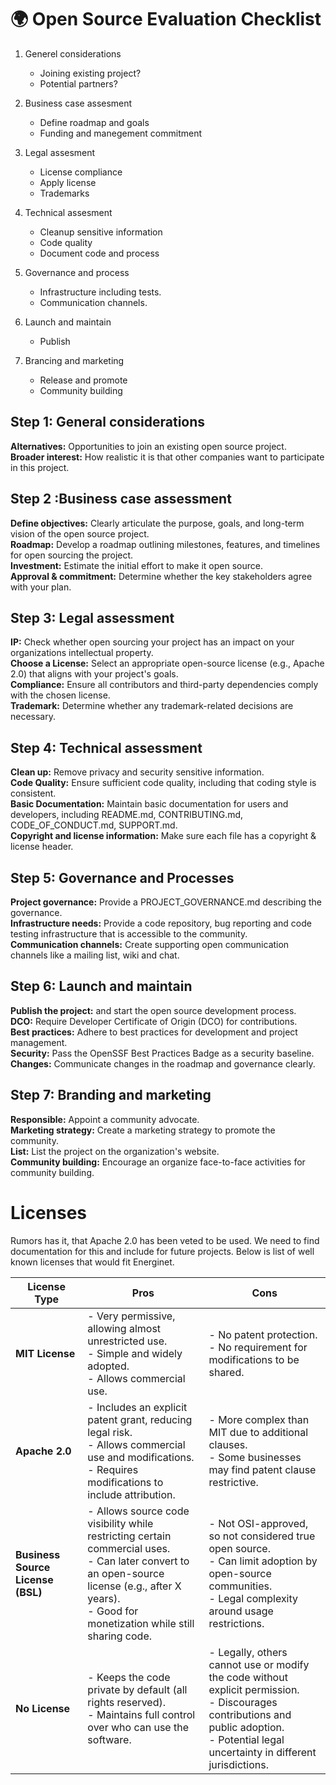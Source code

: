 # 🌍 Open Source Evaluation Checklist

1) Generel considerations
    * Joining existing project?
    * Potential partners?

2) Business case assesment
    * Define roadmap and goals
    * Funding and manegement commitment

3) Legal assesment
    * License compliance
    * Apply license
    * Trademarks

4) Technical assesment
    * Cleanup sensitive information
    * Code quality
    * Document code and process

5) Governance and process
    * Infrastructure including tests.
    * Communication channels.

6) Launch and maintain
    * Publish

7) Brancing and marketing
    * Release and promote
    * Community building

## Step 1: General considerations

__Alternatives:__ Opportunities to join an existing open source project.  
__Broader interest:__ How realistic it is that other companies want to 
participate in this project.  

## Step 2 :Business case assessment

__Define objectives:__ Clearly articulate the purpose, goals, and long-term 
vision of the open source project.  
__Roadmap:__ Develop a roadmap outlining milestones, features, and 
timelines for open sourcing the project.  
__Investment:__ Estimate the initial effort to make it open source.  
__Approval & commitment:__ Determine whether the key stakeholders 
agree with your plan.  

## Step 3: Legal assessment

__IP:__ Check whether open sourcing your project has an impact on your 
organizations intellectual property.  
__Choose a License:__ Select an appropriate open-source license (e.g., Apache 2.0) that aligns with your project's goals.  
__Compliance:__ Ensure all contributors and third-party dependencies 
comply with the chosen license.  
__Trademark:__ Determine whether any trademark-related decisions are 
necessary.  

## Step 4: Technical assessment

__Clean up:__ Remove privacy and security sensitive information.  
__Code Quality:__ Ensure sufficient code quality, including that coding style 
is consistent.  
__Basic Documentation:__ Maintain basic documentation for users and 
developers, including README.md, CONTRIBUTING.md, 
CODE_OF_CONDUCT.md, SUPPORT.md.   
__Copyright and license information:__ Make sure each file has a copyright 
& license header.  

## Step 5: Governance and Processes

__Project governance:__ Provide a PROJECT_GOVERNANCE.md describing the 
governance.  
__Infrastructure needs:__ Provide a code repository, bug reporting and code testing 
infrastructure that is accessible to the community.  
__Communication channels:__ Create supporting open communication channels like a 
mailing list, wiki and chat.  

## Step 6: Launch and maintain

__Publish the project:__ and start the open source development process.  
__DCO:__ Require Developer Certificate of Origin (DCO) for contributions.  
__Best practices:__ Adhere to best practices for development and project management.  
__Security:__ Pass the OpenSSF Best Practices Badge as a security baseline.  
__Changes:__ Communicate changes in the roadmap and governance clearly.  

## Step 7: Branding and marketing

__Responsible:__ Appoint a community advocate.  
__Marketing strategy:__ Create a marketing strategy to promote the community.  
__List:__ List the project on the organization's website.  
__Community building:__ Encourage an organize face-to-face activities for community 
building.  


# Licenses

Rumors has it, that Apache 2.0 has been veted to be used. We need to find documentation for this and include for future projects. Below is list of well known licenses that would fit Energinet.

| License Type           | Pros | Cons |
|------------------------|------|------|
| **MIT License**        | - Very permissive, allowing almost unrestricted use.  <br> - Simple and widely adopted.  <br> - Allows commercial use. | - No patent protection.  <br> - No requirement for modifications to be shared. |
| **Apache 2.0**         | - Includes an explicit patent grant, reducing legal risk.  <br> - Allows commercial use and modifications.  <br> - Requires modifications to include attribution. | - More complex than MIT due to additional clauses.  <br> - Some businesses may find patent clause restrictive. |
| **Business Source License (BSL)** | - Allows source code visibility while restricting certain commercial uses.  <br> - Can later convert to an open-source license (e.g., after X years).  <br> - Good for monetization while still sharing code. | - Not OSI-approved, so not considered true open source.  <br> - Can limit adoption by open-source communities.  <br> - Legal complexity around usage restrictions. |
| **No License**         | - Keeps the code private by default (all rights reserved).  <br> - Maintains full control over who can use the software. | - Legally, others cannot use or modify the code without explicit permission.  <br> - Discourages contributions and public adoption.  <br> - Potential legal uncertainty in different jurisdictions. |

